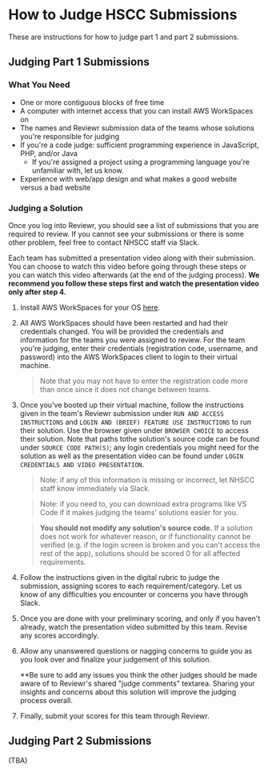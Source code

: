 # How to Judge HSCC Submissions

These are instructions for how to judge part 1 and part 2 submissions.

## Judging Part 1 Submissions

### What You Need

- One or more contiguous blocks of free time
- A computer with internet access that you can install AWS WorkSpaces on
- The names and Reviewr submission data of the teams whose solutions you're
  responsible for judging
- If you're a code judge: sufficient programming experience in JavaScript, PHP,
  and/or Java
  - If you're assigned a project using a programming language you're unfamiliar
    with, let us know.
- Experience with web/app design and what makes a good website versus a bad
  website

### Judging a Solution

Once you log into Reviewr, you should see a list of submissions that you are
required to review. If you cannot see your submissions or there is some other
problem, feel free to contact NHSCC staff via Slack.

Each team has submitted a presentation video along with their submission. You
can choose to watch this video before going through these steps or you can watch
this video afterwards (at the end of the judging process). **We recommend you
follow these steps first and watch the presentation video only after step 4.**

1. Install AWS WorkSpaces for your OS
   [here](https://clients.amazonworkspaces.com/).

2. All AWS WorkSpaces should have been restarted and had their credentials
   changed. You will be provided the credentials and information for the teams
   you were assigned to review. For the team you're judging, enter their credentials (registration code, username, and password) into the AWS WorkSpaces client to login to their virtual machine.

   > Note that you may not have to enter the registration code more than once
   > since it does not change between teams.

3. Once you've booted up their virtual machine, follow the instructions given in
   the team's Reviewr submission under `RUN AND ACCESS INSTRUCTIONS` and `LOGIN
   AND (BRIEF) FEATURE USE INSTRUCTIONS` to run their solution. Use the browser
   given under `BROWSER CHOICE` to access their solution. Note that paths tothe
   solution's source code can be found under `SOURCE CODE PATH(S)`; any login
   credentials you might need for the solution as well as the presentation video
   can be found under `LOGIN CREDENTIALS AND VIDEO PRESENTATION`.

   > Note: if any of this information is missing or incorrect, let NHSCC staff
   > know immediately via Slack.

   > Note: if you need to, you can download extra programs like VS Code if it
   > makes judging the teams' solutions easier for you.

   > **You should not modify any solution's source code.** If a solution does
   > not work for whatever reason, or if functionality cannot be verified (e.g.
   > if the login screen is broken and you can't access the rest of the app),
   > solutions should be scored 0 for all affected requirements.

4. Follow the instructions given in the digital rubric to judge the submission,
   assigning scores to each requirement/category. Let us know of any
   difficulties you encounter or concerns you have through Slack.

5. Once you are done with your preliminary scoring, and only if you haven't
   already, watch the presentation video submitted by this team. Revise any
   scores accordingly.

6. Allow any unanswered questions or nagging concerns to guide you as you look
   over and finalize your judgement of this solution.

   **Be sure to add any issues you think the other judges should be made aware
   of to Reviewr's shared "judge comments" textarea. Sharing your insights and
   concerns about this solution will improve the judging process overall.

7. Finally, submit your scores for this team through Reviewr.

## Judging Part 2 Submissions

(TBA)
